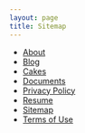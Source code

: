 ```yaml
---
layout: page
title: Sitemap
---
```

<ul>
  <li><a href="%/about/">About</a></li>
  <li><a href="%/blog/">Blog</a></li>
  <li><a href="%/cakes/">Cakes</a></li>
  <li><a href="%/documents/">Documents</a></li>
  <li><a href="%/privacy/">Privacy Policy</a></li>
  <li><a href="%/resume/">Resume</a></li>
  <li><a href="%/sitemap/">Sitemap</a></li>
  <li><a href="%/terms/">Terms of Use</a></li>
</ul>

